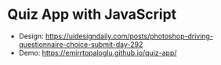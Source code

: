 # Quiz App with JavaScript

- Design: https://uidesigndaily.com/posts/photoshop-driving-questionnaire-choice-submit-day-292
- Demo: https://emirrtopaloglu.github.io/quiz-app/

